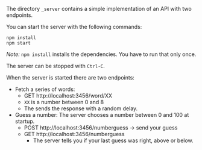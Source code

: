 The directory `_server` contains a simple implementation of an API with two endpoints.

You can start the server with the following commands:

	npm install 
	npm start
*Note:* `npm install` installs the dependencies. You have to run that only once.

The server can be stopped with `Ctrl-C`.

When the server is started there are two endpoints:

- Fetch a series of words:
  - GET http://localhost:3456/word/XX
  - `XX` is a number between 0 and 8
  - The sends the response with a random delay.
- Guess a number: The server chooses a number between 0 and 100 at startup.
  - POST http://localhost:3456/numberguess -> send your guess
  - GET http://localhost:3456/numberguess
    - The server tells you if your last guess was right, above or below.
